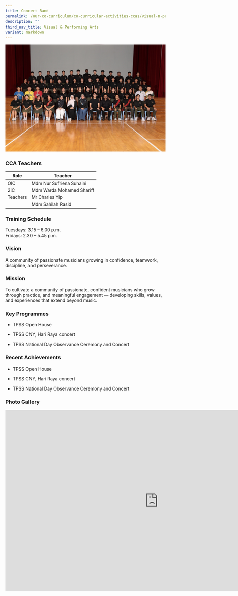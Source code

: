 ```yaml
---
title: Concert Band
permalink: /our-co-curriculum/co-curricular-activities-ccas/visual-n-performing-arts/concert-band/
description: ""
third_nav_title: Visual & Performing Arts
variant: markdown
---
```

![](/images/Concert_Band1.jpg)

### CCA Teachers

| Role | Teacher | 
| --------- | --------- | 
| OIC     |  Mdm Nur Sufriena Suhaini    | 
| 2IC     | Mdm Warda Mohamed Shariff     | 
| Teachers | Mr Charles Yip |
|                  |Mdm Sahilah Rasid



### Training Schedule

Tuesdays: 3.15 – 6.00 p.m. <br>
Fridays: 2.30 – 5.45 p.m. 

### Vision

A community of passionate musicians growing in confidence, teamwork, discipline, and perseverance.

### Mission
To cultivate a community of passionate, confident musicians who grow through practice, and meaningful engagement — developing skills, values, and experiences that extend beyond music.

### Key Programmes


*   TPSS Open House
    
*   TPSS CNY, Hari Raya concert
    
*   TPSS National Day Observance Ceremony and Concert

### Recent Achievements

*   TPSS Open House
    
*   TPSS CNY, Hari Raya concert
    
*   TPSS National Day Observance Ceremony and Concert
    

### Photo Gallery

<iframe allowfullscreen="true" height="569" width="960" frameborder="0" src="https://docs.google.com/presentation/d/e/2PACX-1vQFlUzzhWaafohE6DFUznkcsOyMv7L0LFk4OlySYN5yqwi3WiYa3nPm6LlBxzoOIaOUoihd9m02bVcO/pubembed?start=true&amp;loop=true&amp;delayms=3000"></iframe>

